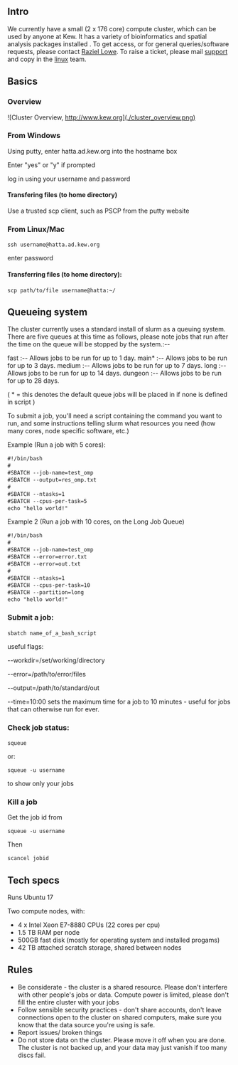 
## Intro

We currently have a small (2 x 176 core) compute cluster, which can be used by anyone at Kew. It has a variety of bioinformatics and spatial analysis packages installed . To get access, or for general queries/software requests, please contact [Raziel Lowe](mailto:r.lowe@kew.org).
To raise a ticket, please mail [support](mailto:support@kew.org) and copy in the [linux](mailto:linux@kew.org) team.

## Basics

### Overview

![Cluster Overview, http://www.kew.org](./cluster_overview.png)


### From Windows
Using putty, enter hatta.ad.kew.org into the hostname box

Enter "yes" or "y" if prompted

log in using your username and password

#### Transfering files (to home directory)

Use a trusted scp client, such as PSCP from the putty website

### From Linux/Mac
```
ssh username@hatta.ad.kew.org
```
  enter password
#### Transferring files (to home directory):
```
scp path/to/file username@hatta:~/
```
## Queueing system
The cluster currently uses a standard install of slurm as a queuing system.
There are five queues at this time as follows, please note jobs that run after the time on the queue will be stopped by the system.:--

  fast    :-- Allows jobs to be run for up to 1 day.
  main*   :-- Allows jobs to be run for up to 3 days.
  medium  :-- Allows jobs to be run for up to 7 days.
  long    :-- Allows jobs to be run for up to 14 days.
  dungeon :-- Allows jobs to be run for up to 28 days.
  
  ( * = this denotes the default queue jobs will be placed in if none is defined in script )
  
To submit a job, you'll need a script containing the command you want to run, and some instructions telling slurm what resources you need (how many cores, node specific software, etc.)

Example (Run a job with 5 cores):
```
#!/bin/bash
#
#SBATCH --job-name=test_omp
#SBATCH --output=res_omp.txt
#
#SBATCH --ntasks=1
#SBATCH --cpus-per-task=5
echo "hello world!"
```
Example 2 (Run a job with 10 cores, on the Long Job Queue)
```
#!/bin/bash
#
#SBATCH --job-name=test_omp
#SBATCH --error=error.txt
#SBATCH --error=out.txt
#
#SBATCH --ntasks=1
#SBATCH --cpus-per-task=10
#SBATCH --partition=long
echo "hello world!"
```


### Submit a job:
```
sbatch name_of_a_bash_script
```
useful flags:

--workdir=/set/working/directory

--error=/path/to/error/files

--output=/path/to/standard/out

--time=10:00  sets the maximum time for a job to 10 minutes - useful for jobs that can otherwise run for ever.

### Check job status:
```
squeue
```
or:
```
squeue -u username
```
to show only your jobs

### Kill a job
Get the job id from 
```
squeue -u username
```
Then
```
scancel jobid
```

## Tech specs
Runs Ubuntu 17

Two compute nodes, with:

* 4 x  Intel Xeon E7-8880 CPUs (22 cores per cpu)
* 1.5 TB RAM per node
* 500GB fast disk (mostly for operating system and installed progams)
* 42 TB attached scratch storage, shared between nodes


## Rules
* Be considerate - the cluster is a shared resource. Please don't interfere with other people's jobs or data. Compute power is limited, please don't fill the entire cluster with your jobs
* Follow sensible security practices - don't share accounts, don't leave connections open to the cluster on shared computers, make sure you know that the data source you're using is safe.
* Report issues/ broken things
* Do not store data on the cluster. Please move it off when you are done. The cluster is not backed up, and your data may just vanish if too many discs fail.
